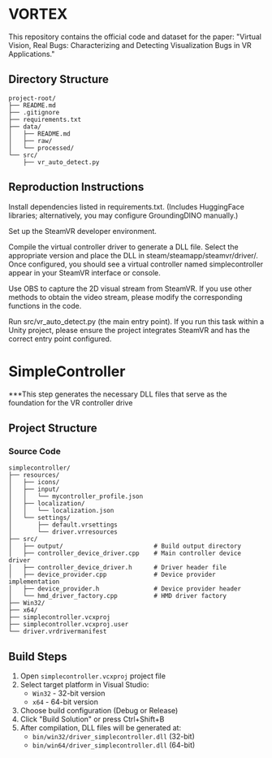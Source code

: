 # VORTEX
This repository contains the official code and dataset for the paper:
"Virtual Vision, Real Bugs: Characterizing and Detecting Visualization Bugs in VR Applications."

## Directory Structure
```
project-root/
├── README.md
├── .gitignore
├── requirements.txt
├── data/
│   ├── README.md
│   ├── raw/
│   └── processed/
└── src/
    ├── vr_auto_detect.py  
```
## Reproduction Instructions
Install dependencies listed in requirements.txt. (Includes HuggingFace libraries; alternatively, you may configure GroundingDINO manually.)

Set up the SteamVR developer environment.

Compile the virtual controller driver to generate a DLL file. Select the appropriate version and place the DLL in steam/steamapp/steamvr/driver/. Once configured, you should see a virtual controller named simplecontroller appear in your SteamVR interface or console.

Use OBS to capture the 2D visual stream from SteamVR. If you use other methods to obtain the video stream, please modify the corresponding functions in the code.

Run src/vr_auto_detect.py (the main entry point). If you run this task within a Unity project, please ensure the project integrates SteamVR and has the correct entry point configured.

  

# SimpleController

***This step generates the necessary DLL files that serve as the foundation for the VR controller drive

## Project Structure

### Source Code
```
simplecontroller/
├── resources/
│   ├── icons/
│   ├── input/
│   │   └── mycontroller_profile.json  
│   ├── localization/
│   │   └── localization.json         
│   └── settings/
│       ├── default.vrsettings         
│       └── driver.vrresources        
├── src/
│   ├── output/                         # Build output directory
│   ├── controller_device_driver.cpp    # Main controller device driver
│   ├── controller_device_driver.h      # Driver header file
│   ├── device_provider.cpp             # Device provider implementation
│   ├── device_provider.h               # Device provider header
│   └── hmd_driver_factory.cpp          # HMD driver factory
├── Win32/                              
├── x64/                              
├── simplecontroller.vcxproj            
├── simplecontroller.vcxproj.user     
└── driver.vrdrivermanifest             
```

## Build Steps

1. Open `simplecontroller.vcxproj` project file
2. Select target platform in Visual Studio:
   - `Win32` - 32-bit version
   - `x64` - 64-bit version
3. Choose build configuration (Debug or Release)
4. Click "Build Solution" or press Ctrl+Shift+B
5. After compilation, DLL files will be generated at:
   - `bin/win32/driver_simplecontroller.dll` (32-bit)
   - `bin/win64/driver_simplecontroller.dll` (64-bit)

